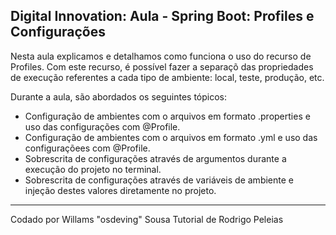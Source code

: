 ## Digital Innovation: Aula - Spring Boot: Profiles e Configurações

Nesta aula explicamos e detalhamos como funciona o uso do recurso de Profiles. Com este recurso, é possível fazer a separaçõ das propriedades de execução referentes a cada tipo de ambiente: local, teste, produção, etc.

Durante a aula, são abordados os seguintes tópicos:

- Configuração de ambientes com o arquivos em formato .properties e uso das configurações com @Profile.
- Configuração de ambientes com o arquivos em formato .yml e uso das configuraçõees com @Profile.
- Sobrescrita de configurações através de argumentos durante a execução do projeto no terminal.
- Sobrescrita de configurações através de variáveis de ambiente e injeção destes valores diretamente no projeto.

---

Codado por Willams "osdeving" Sousa
Tutorial de Rodrigo Peleias
